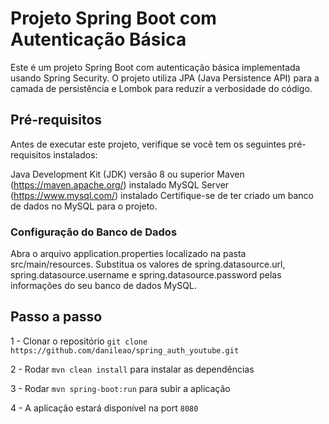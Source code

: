 # Projeto Spring Boot com Autenticação Básica

Este é um projeto Spring Boot com autenticação básica implementada usando Spring Security. O projeto utiliza JPA (Java Persistence API) para a camada de persistência e Lombok para reduzir a verbosidade do código.

## Pré-requisitos
Antes de executar este projeto, verifique se você tem os seguintes pré-requisitos instalados:

Java Development Kit (JDK) versão 8 ou superior
Maven (https://maven.apache.org/) instalado
MySQL Server (https://www.mysql.com/) instalado
Certifique-se de ter criado um banco de dados no MySQL para o projeto.

### Configuração do Banco de Dados
Abra o arquivo application.properties localizado na pasta src/main/resources.
Substitua os valores de spring.datasource.url, spring.datasource.username e spring.datasource.password pelas informações do seu banco de dados MySQL.



## Passo a passo

1 - Clonar o repositório `git clone https://github.com/danileao/spring_auth_youtube.git`

2 - Rodar `mvn clean install` para instalar as dependências

3 - Rodar `mvn spring-boot:run` para subir a aplicação

4 - A aplicação estará disponível na port `8080`
